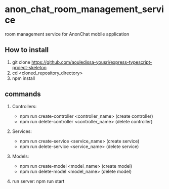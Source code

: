 # anon_chat_room_management_service
room management service for AnonChat mobile application


## How to install 
1. git clone https://github.com/aouledissa-yousri/express-typescript-project-skeleton
2. cd <cloned_repository_directory>
3. npm install

## commands

1. Controllers:
    * npm run create-controller <controller_name> (create controller)
    * npm run delete-controller <controller_name> (delete controller)

2. Services: 
    * npm run create-service <service_name> (create service)
    * npm run delete-service <service_name> (delete service)

3. Models: 
    * npm run create-model <model_name> (create model)
    * npm run delete-model <model_name> (delete model)

4. run server: npm run start <port-number>
